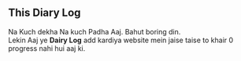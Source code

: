 ## This Diary Log
Na Kuch dekha Na kuch Padha Aaj. Bahut boring din.  
Lekin Aaj ye **Dairy Log** add kardiya website mein jaise taise to khair 0 progress nahi hui aaj ki.
